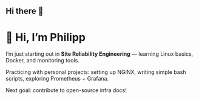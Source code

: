 ## Hi there 👋
# 🔧 Hi, I’m Philipp

I’m just starting out in **Site Reliability Engineering** — learning Linux basics, Docker, and monitoring tools.

Practicing with personal projects: setting up NGINX, writing simple bash scripts, exploring Prometheus + Grafana.

Next goal: contribute to open-source infra docs!
